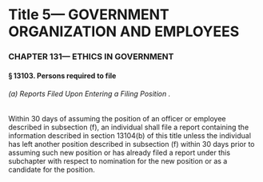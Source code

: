 
# Title 5— GOVERNMENT ORGANIZATION AND EMPLOYEES
### CHAPTER 131— ETHICS IN GOVERNMENT
#### § 13103. Persons required to file
###### (a) Reports Filed Upon Entering a Filing Position .

Within 30 days of assuming the position of an officer or employee described in subsection (f), an individual shall file a report containing the information described in section 13104(b) of this title unless the individual has left another position described in subsection (f) within 30 days prior to assuming such new position or has already filed a report under this subchapter with respect to nomination for the new position or as a candidate for the position.
